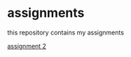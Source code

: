 # assignments
this repository contains my assignments

[assignment 2](https://github.com/lukaknoops/assignments/blob/master/Assignment_week_2%20(3).ipynb)
